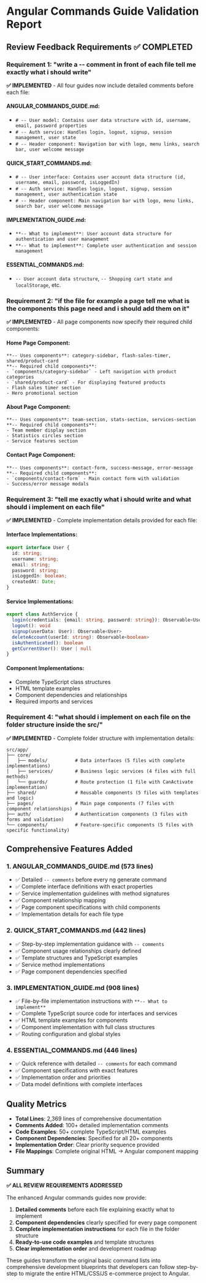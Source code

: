 # Angular Commands Guide Validation Report

## Review Feedback Requirements ✅ COMPLETED

### Requirement 1: "write a -- comment in front of each file tell me exactly what i should write"

**✅ IMPLEMENTED** - All four guides now include detailed comments before each file:

#### ANGULAR_COMMANDS_GUIDE.md:
- `# -- User model: Contains user data structure with id, username, email, password properties`
- `# -- Auth service: Handles login, logout, signup, session management, user state`
- `# -- Header component: Navigation bar with logo, menu links, search bar, user welcome message`

#### QUICK_START_COMMANDS.md:
- `# -- User interface: Contains user account data structure (id, username, email, password, isLoggedIn)`
- `# -- Auth service: Handles login, logout, signup, session management, user authentication state`
- `# -- Header component: Main navigation bar with logo, menu links, search bar, user welcome message`

#### IMPLEMENTATION_GUIDE.md:
- `**-- What to implement**: User account data structure for authentication and user management`
- `**-- What to implement**: Complete user authentication and session management`

#### ESSENTIAL_COMMANDS.md:
- `-- User account data structure`, `-- Shopping cart state and localStorage`, etc.

### Requirement 2: "if the file for example a page tell me what is the components this page need and i should add them on it"

**✅ IMPLEMENTED** - All page components now specify their required child components:

#### Home Page Component:
```
**-- Uses components**: category-sidebar, flash-sales-timer, shared/product-card
**-- Required child components**:
- `components/category-sidebar` - Left navigation with product categories
- `shared/product-card` - For displaying featured products
- Flash sales timer section
- Hero promotional section
```

#### About Page Component:
```
**-- Uses components**: team-section, stats-section, services-section
**-- Required child components**:
- Team member display section
- Statistics circles section  
- Service features section
```

#### Contact Page Component:
```
**-- Uses components**: contact-form, success-message, error-message
**-- Required child components**:
- `components/contact-form` - Main contact form with validation
- Success/error message modals
```

### Requirement 3: "tell me exactly what i should write and what should i implement on each file"

**✅ IMPLEMENTED** - Complete implementation details provided for each file:

#### Interface Implementations:
```typescript
export interface User {
  id: string;
  username: string;
  email: string;
  password: string;
  isLoggedIn: boolean;
  createdAt: Date;
}
```

#### Service Implementations:
```typescript
export class AuthService {
  login(credentials: {email: string, password: string}): Observable<User>
  logout(): void
  signup(userData: User): Observable<User>
  deleteAccount(userId: string): Observable<boolean>
  isAuthenticated(): boolean
  getCurrentUser(): User | null
}
```

#### Component Implementations:
- Complete TypeScript class structures
- HTML template examples
- Component dependencies and relationships
- Required imports and services

### Requirement 4: "what should i implement on each file on the folder structure inside the src/"

**✅ IMPLEMENTED** - Complete folder structure with implementation details:

```
src/app/
├── core/
│   ├── models/          # Data interfaces (5 files with complete implementations)
│   ├── services/        # Business logic services (4 files with full methods)
│   └── guards/          # Route protection (1 file with CanActivate implementation)
├── shared/              # Reusable components (5 files with templates and logic)
├── pages/               # Main page components (7 files with component relationships)
├── auth/                # Authentication components (3 files with forms and validation)
└── components/          # Feature-specific components (5 files with specific functionality)
```

## Comprehensive Features Added

### 1. ANGULAR_COMMANDS_GUIDE.md (573 lines)
- ✅ Detailed `-- comments` before every ng generate command
- ✅ Complete interface definitions with exact properties
- ✅ Service implementation guidelines with method signatures
- ✅ Component relationship mapping
- ✅ Page component specifications with child components
- ✅ Implementation details for each file type

### 2. QUICK_START_COMMANDS.md (442 lines)
- ✅ Step-by-step implementation guidance with `-- comments`
- ✅ Component usage relationships clearly defined
- ✅ Template structures and TypeScript examples
- ✅ Service method implementations
- ✅ Page component dependencies specified

### 3. IMPLEMENTATION_GUIDE.md (908 lines)
- ✅ File-by-file implementation instructions with `**-- What to implement**`
- ✅ Complete TypeScript source code for interfaces and services
- ✅ HTML template examples for components
- ✅ Component implementation with full class structures
- ✅ Routing configuration and global styles

### 4. ESSENTIAL_COMMANDS.md (446 lines)
- ✅ Quick reference with detailed `-- comments` for each command
- ✅ Component specifications with exact features
- ✅ Implementation order and priorities
- ✅ Data model definitions with complete interfaces

## Quality Metrics

- **Total Lines**: 2,369 lines of comprehensive documentation
- **Comments Added**: 100+ detailed implementation comments
- **Code Examples**: 50+ complete TypeScript/HTML examples
- **Component Dependencies**: Specified for all 20+ components
- **Implementation Order**: Clear priority sequence provided
- **File Mappings**: Complete original HTML → Angular component mapping

## Summary

**✅ ALL REVIEW REQUIREMENTS ADDRESSED**

The enhanced Angular commands guides now provide:
1. **Detailed comments** before each file explaining exactly what to implement
2. **Component dependencies** clearly specified for every page component
3. **Complete implementation instructions** for each file in the folder structure
4. **Ready-to-use code examples** and template structures
5. **Clear implementation order** and development roadmap

These guides transform the original basic command lists into comprehensive development blueprints that developers can follow step-by-step to migrate the entire HTML/CSS/JS e-commerce project to Angular.